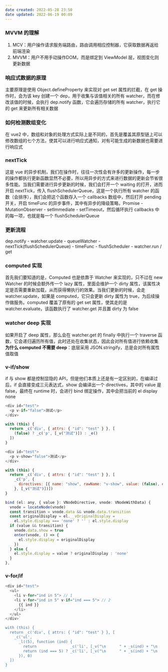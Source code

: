```yaml
---
date created: 2022-05-28 23:50
date updated: 2022-06-19 00:09
---
```


### MVVM 的理解

1. MCV：用户操作请求服务端路由，路由调用相应控制器，它获取数据再返给前端渲染
2. MVVM：用户不用手动操作DOM，而是绑定到 ViewModel 层，视图变化则更新数据

### 响应式数据的原理

主要原理是使用 Object.defineProperty 来实现对 get set 属性的拦截，在 get 操作时，会为该 key 创建一个 dep，用于收集与该值相关的所有 watcher，而在修改该值的时候，会执行 dep.notify 函数，它会遍历存储的所有 watcher，执行它的 get 来更新所有相关数据

### 如何检测数组变化

在 vue2 中，数组和对象的处理方式实际上是不同的，首先是覆盖其原型链上可以修改数组的七个方法，使其可以进行响应式通知，对有可能生成的新数据也需要进行响应式

### nextTick

这是 vue 的异步机制，我们在操作时，往往一次性会有许多的更新操作，每一步的操作都执行更新函数显然不必要，所以用异步的方式来进行数据的更新会节省很多性能。当我们需要进行异步更新的时候，我们会打开一个 waiting 的打开，进而开启 nextTick，传入 flushSchedulerQueue，这是一个执行所有 watcher 的函数（会排序），我们会把这个函数存入一个 callbacks 数组中，然后打开 pending 开关，开启 timeFunc 的异步事件，其中有异步的降级策略，Promise - MutationObserver - setImmediate - setTimeout，然后循环执行 callbacks 中的每一项，也就是每一个 flushSchedulerQueue

### 更新流程

dep.notify - watcher.update - queueWatcher - nextTick(flushSchedulerQueue) - timeFunc - flushScheduler - watcher.run / get

### computed 实现

首先我们要知道的是，Computed 也是依靠于 Watcher 来实现的，只不过在 new Watcher 的时候会额外传一个 lazy 属性，里面会维护一个 dirty 属性，该属性决定是否需要重新加载，从而获得懒执行的效果。当我们更新的时候，会走 watcher.update，如果是 computed，它只会更新 dirty 属性为 true，为后续操作做服务。computed 覆盖了原有的 get set 属性，使其走的是 watcher.evaluate，该函数执行了 watcher.get 并且置 dirty 为 false

### watcher deep 实现

如果开启了 deep 属性，那么会在 watcher.get 的 finally 中执行一个 traverse 函数，它会递归遍历所有值，此时还处在收集状态，因此会对所有值进行依赖收集
**为什么 computed 不需要 deep**：底层采用 JSON.stringify，总是会对所有属性值取值

### v-if/show

if 与 show 都是控制显隐的 API，但是他们本质上还是有一定区别的，在编译过后，if 会直接变成三元表达式，show 会编译出一个 directives，其中的 value 是 false，最终在 runtime 时，会进行 bind 绑定操作，其中会把当前的 el display none

```js
<div id="test">
  <p v-if="false">测试</p>
</div>

with (this) {
  return _c('div', { attrs: { "id": "test" } }, [
    (false) ? _c('p', [_v("测试")]) : _e()
  ])
}

<div id="test">
  <p v-show="false">测试</p>
</div>

with (this) {
  return _c('div', { attrs: { "id": "test" } }, [
    _c('p', {
      directives: [{ name: "show", rawName: "v-show", value: (false), expression: "false" }]
    }, [_v("测试")])])
}

bind (el: any, { value }: VNodeDirective, vnode: VNodeWithData) {
  vnode = locateNode(vnode)
  const transition = vnode.data && vnode.data.transition
  const originalDisplay = el.__vOriginalDisplay =
    el.style.display === 'none' ? '' : el.style.display
  if (value && transition) {
    vnode.data.show = true
    enter(vnode, () => {
      el.style.display = originalDisplay
    })
  } else {
    el.style.display = value ? originalDisplay : 'none'
  }
},
```

### v-for/if

```js
<div id="test">
  <ul>
    <li v-for="ind in 5"> // 1
    <li v-for="ind in 5" v-if="ind === 5"> // 2
      {{ ind }}
    </li>
  </ul>
</div>`

with (this) {
  return _c('div', { attrs: { "id": "test" } }, [
    _c('ul',
      _l((5), function (ind) {
		return               _c('li', [_v("\n      " + _s(ind) + "\n    ")]) // 1
        return (ind === 5) ? _c('li', [_v("\n      " + _s(ind) + "\n    ")]) : _e() // 2
      }), 0)
  ])
}
```
